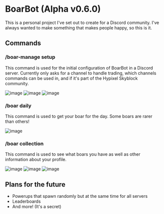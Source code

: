 # BoarBot (Alpha v0.6.0)

This is a personal project I've set out to create for a Discord community.
I've always wanted to make something that makes people happy, so this is it.

## Commands

### /boar-manage setup
This command is used for the initial configuration of BoarBot in a Discord server. Currently only asks for a channel to handle trading, which channels commands can be used in, and if it's part of the Hypixel Skyblock community.

![image](https://github.com/WeslayCodes/BoarBot/assets/60010287/d2c92da4-168c-460e-a01c-0c98f69351bd)
![image](https://github.com/WeslayCodes/BoarBot/assets/60010287/73c30a03-ddb3-4e0f-a7bb-5a5822f66b34)
![image](https://github.com/WeslayCodes/BoarBot/assets/60010287/b774f2c1-1863-4872-a089-1a4d51412a59)

### /boar daily
This command is used to get your boar for the day. Some boars are rarer than others!

![image](https://github.com/WeslayCodes/BoarBot/assets/60010287/4c8bda83-25da-47ce-b28d-19e2fa713dd2)

### /boar collection
This command is used to see what boars you have as well as other information about your profile.

![image](https://github.com/WeslayCodes/BoarBot/assets/60010287/d2c92da4-168c-460e-a01c-0c98f69351bd)
![image](https://github.com/WeslayCodes/BoarBot/assets/60010287/73c30a03-ddb3-4e0f-a7bb-5a5822f66b34)
![image](https://github.com/WeslayCodes/BoarBot/assets/60010287/b774f2c1-1863-4872-a089-1a4d51412a59)

## Plans for the future
* Powerups that spawn randomly but at the same time for all servers
* Leaderboards
* And more! (It's a secret)
